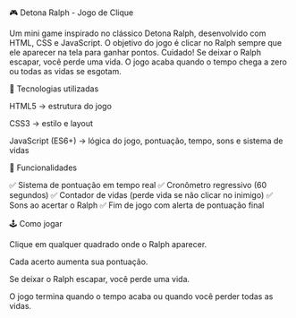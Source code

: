 🎮 Detona Ralph - Jogo de Clique

Um mini game inspirado no clássico Detona Ralph, desenvolvido com HTML, CSS e JavaScript.
O objetivo do jogo é clicar no Ralph sempre que ele aparecer na tela para ganhar pontos.
Cuidado! Se deixar o Ralph escapar, você perde uma vida. O jogo acaba quando o tempo chega a zero ou todas as vidas se esgotam.

🚀 Tecnologias utilizadas

HTML5 → estrutura do jogo

CSS3 → estilo e layout

JavaScript (ES6+) → lógica do jogo, pontuação, tempo, sons e sistema de vidas

🎯 Funcionalidades

✅ Sistema de pontuação em tempo real
✅ Cronômetro regressivo (60 segundos)
✅ Contador de vidas (perde vida se não clicar no inimigo)
✅ Sons ao acertar o Ralph
✅ Fim de jogo com alerta de pontuação final

🕹️ Como jogar

Clique em qualquer quadrado onde o Ralph aparecer.

Cada acerto aumenta sua pontuação.

Se deixar o Ralph escapar, você perde uma vida.

O jogo termina quando o tempo acaba ou quando você perder todas as vidas.
